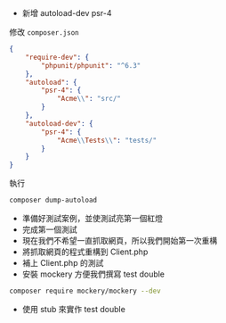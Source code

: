 - 新增 autoload-dev psr-4

修改 `composer.json`

```json
{
    "require-dev": {
        "phpunit/phpunit": "^6.3"
    },
    "autoload": {
        "psr-4": {
            "Acme\\": "src/"
        }
    },
    "autoload-dev": {
        "psr-4": {
            "Acme\\Tests\\": "tests/"
        }
    }
}
```

執行

```bash
composer dump-autoload
```

- 準備好測試案例，並使測試亮第一個紅燈
- 完成第一個測試
- 現在我們不希望一直抓取網頁，所以我們開始第一次重構
- 將抓取網頁的程式重構到 Client.php
- 補上 Client.php 的測試
- 安裝 mockery 方便我們撰寫 test double

```bash
composer require mockery/mockery --dev
```

- 使用 stub 來實作 test double